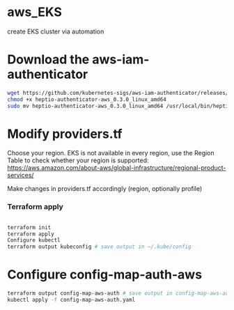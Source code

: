 # aws_EKS
create EKS cluster via automation

# Download the aws-iam-authenticator


```bash
wget https://github.com/kubernetes-sigs/aws-iam-authenticator/releases/download/v0.3.0/heptio-authenticator-aws_0.3.0_linux_amd64
chmod +x heptio-authenticator-aws_0.3.0_linux_amd64
sudo mv heptio-authenticator-aws_0.3.0_linux_amd64 /usr/local/bin/heptio-authenticator-aws
```

# Modify providers.tf
Choose your region. EKS is not available in every region, use the Region Table to check whether your region is supported: https://aws.amazon.com/about-aws/global-infrastructure/regional-product-services/

Make changes in providers.tf accordingly (region, optionally profile)

### Terraform apply

```bash

terraform init
terraform apply
Configure kubectl
terraform output kubeconfig # save output in ~/.kube/config
```

# Configure config-map-auth-aws
```bash
terraform output config-map-aws-auth # save output in config-map-aws-auth.yaml
kubectl apply -f config-map-aws-auth.yaml
```